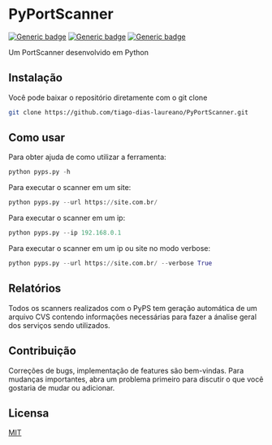 # PyPortScanner

[![Generic badge](https://img.shields.io/badge/build-passing-green.svg)](https://shields.io/)
[![Generic badge](https://img.shields.io/badge/python-2.6|3.x-yellow.svg)](https://shields.io/)
[![Generic badge](https://img.shields.io/badge/license-MIT-red.svg)](https://shields.io/)

Um PortScanner desenvolvido em Python

## Instalação

Você pode baixar o repositório diretamente com o git clone

```bash
git clone https://github.com/tiago-dias-laureano/PyPortScanner.git
```


## Como usar

Para obter ajuda de como utilizar a ferramenta:
```python
python pyps.py -h
```
Para executar o scanner em um site:
```python
python pyps.py --url https://site.com.br/ 
```

Para executar o scanner em um ip:
```python
python pyps.py --ip 192.168.0.1
```

Para executar o scanner em um ip ou site no modo verbose:
```python
python pyps.py --url https://site.com.br/ --verbose True
```

## Relatórios
Todos os scanners realizados com o PyPS tem geração automática de um arquivo CVS contendo informações necessárias para fazer a ánalise geral dos serviços sendo utilizados.

## Contribuição
Correções de bugs, implementação de features são bem-vindas. Para mudanças importantes, abra um problema primeiro para discutir o que você gostaria de mudar ou adicionar.

## Licensa
[MIT](https://choosealicense.com/licenses/mit/)
